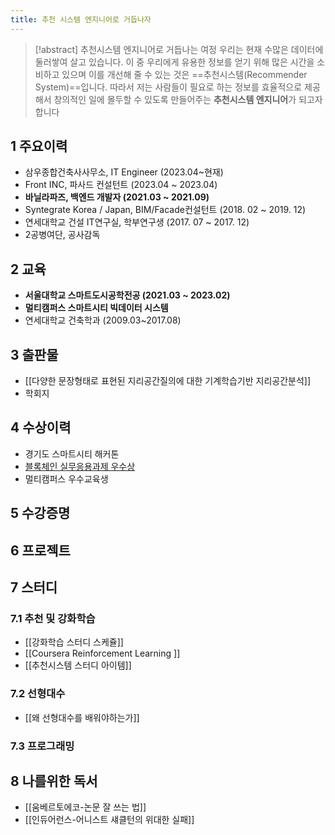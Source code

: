 ```yaml
---
title: 추천 시스템 엔지니어로 거듭나자
---
```

> [!abstract] 추천시스템 엔지니어로 거듭나는 여정
> 우리는 현재 수많은 데이터에 둘러쌓여 살고 있습니다. 이 중 우리에게 유용한 정보를 얻기 위해 많은 시간을 소비하고 있으며 이를 개선해 줄 수 있는 것은 ==추천시스템(Recommender System)==입니다. 
> 따라서 저는 사람들이 필요로 하는 정보를 효율적으로 제공해서 창의적인 일에 몰두할 수 있도록 만들어주는 **추천시스템 엔지니어**가 되고자 합니다
	
## 1 주요이력
- 삼우종합건축사사무소, IT Engineer (2023.04~현재)
- Front INC, 파사드 컨설턴트 (2023.04 ~ 2023.04)
- **바닐라파즈, 백엔드 개발자 (2021.03 ~ 2021.09)**
- Syntegrate Korea / Japan, BIM/Facade컨설턴트 (2018. 02 ~ 2019. 12)
- 연세대학교 건설 IT연구실, 학부연구생 (2017. 07 ~ 2017. 12)
- 2공병여단, 공사감독

## 2 교육
- **서울대학교 스마트도시공학전공 (2021.03 ~ 2023.02)**
- **멀티캠퍼스 스마트시티 빅데이터 시스템**
- 연세대학교 건축학과 (2009.03~2017.08)

## 3 출판물
- [[다양한 문장형태로 표현된 지리공간질의에 대한 기계학습기반 지리공간분석]]
- 학회지

## 4 수상이력
- 경기도 스마트시티 해커톤
- [블록체인 실무응용과제 우수상](https://github.com/SNU-Blockchain-2021-Fall-Group-H)
- 멀티캠퍼스 우수교육생

## 5 수강증명

## 6 프로젝트

## 7 스터디

### 7.1 추천 및 강화학습
- [[강화학습 스터디 스케쥴]]
- [[Coursera Reinforcement Learning ]]
- [[추천시스템 스터디 아이템]]

### 7.2 선형대수
- [[왜 선형대수를 배워야하는가]]

### 7.3 프로그래밍

## 8 나를위한 독서
- [[움베르토에코-논문 잘 쓰는 법]]
- [[인듀어런스-어니스트 섀클턴의 위대한 실패]]